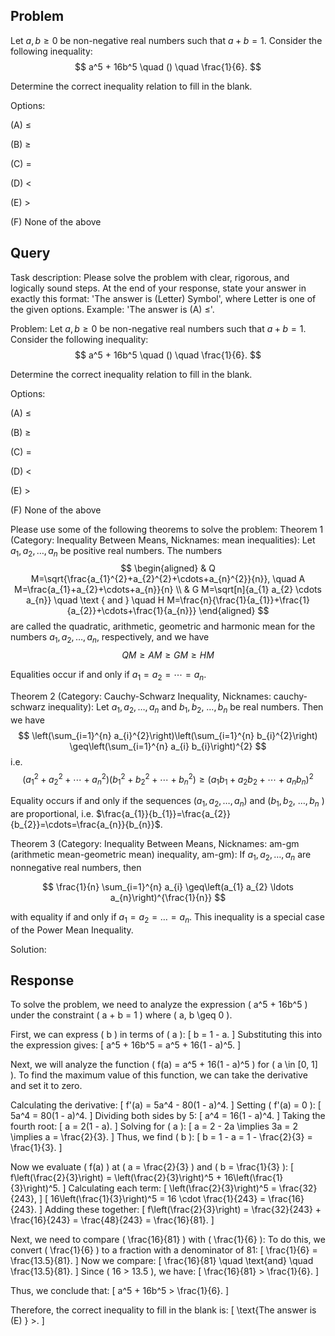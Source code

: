 ## Problem

Let $a, b \geq 0$ be non-negative real numbers such that $a + b = 1$. Consider the following inequality:
$$
a^5 + 16b^5 \quad () \quad \frac{1}{6}.
$$

Determine the correct inequality relation to fill in the blank.

Options:

(A) $\leq$ 

(B) $\geq$

(C) $=$ 

(D) $<$

(E) $>$

(F) None of the above

## Query

Task description: Please solve the problem with clear, rigorous, and logically sound steps. At the end of your response, state your answer in exactly this format: 'The answer is (Letter) Symbol', where Letter is one of the given options. Example: 'The answer is (A) $\leq$'.

Problem: Let $a, b \geq 0$ be non-negative real numbers such that $a + b = 1$. Consider the following inequality:
$$
a^5 + 16b^5 \quad () \quad \frac{1}{6}.
$$

Determine the correct inequality relation to fill in the blank.

Options:

(A) $\leq$ 

(B) $\geq$

(C) $=$ 

(D) $<$

(E) $>$

(F) None of the above

Please use some of the following theorems to solve the problem:
Theorem 1 (Category: Inequality Between Means, Nicknames: mean inequalities): Let $a_{1}, a_{2}, \ldots, a_{n}$ be positive real numbers. The numbers
$$
\begin{aligned}
& Q M=\sqrt{\frac{a_{1}^{2}+a_{2}^{2}+\cdots+a_{n}^{2}}{n}}, \quad A M=\frac{a_{1}+a_{2}+\cdots+a_{n}}{n} \\
& G M=\sqrt[n]{a_{1} a_{2} \cdots a_{n}} \quad \text { and } \quad H M=\frac{n}{\frac{1}{a_{1}}+\frac{1}{a_{2}}+\cdots+\frac{1}{a_{n}}}
\end{aligned}
$$
are called the quadratic, arithmetic, geometric and harmonic mean for the numbers $a_{1}, a_{2}, \ldots, a_{n}$, respectively, and we have
$$
Q M \geq A M \geq G M \geq H M
$$

Equalities occur if and only if $a_{1}=a_{2}=\cdots=a_{n}$.

Theorem 2 (Category: Cauchy-Schwarz Inequality, Nicknames: cauchy-schwarz inequality): Let $a_{1}, a_{2}, \ldots, a_{n}$ and $b_{1}, b_{2}$, $\ldots, b_{n}$ be real numbers. Then we have
$$
\left(\sum_{i=1}^{n} a_{i}^{2}\right)\left(\sum_{i=1}^{n} b_{i}^{2}\right) \geq\left(\sum_{i=1}^{n} a_{i} b_{i}\right)^{2}
$$
i.e.
$$
\left(a_{1}^{2}+a_{2}^{2}+\cdots+a_{n}^{2}\right)\left(b_{1}^{2}+b_{2}^{2}+\cdots+b_{n}^{2}\right) \geq\left(a_{1} b_{1}+a_{2} b_{2}+\cdots+a_{n} b_{n}\right)^{2}
$$

Equality occurs if and only if the sequences $\left(a_{1}, a_{2}, \ldots, a_{n}\right)$ and $\left(b_{1}, b_{2}\right.$, $\ldots, b_{n}$ ) are proportional, i.e. $\frac{a_{1}}{b_{1}}=\frac{a_{2}}{b_{2}}=\cdots=\frac{a_{n}}{b_{n}}$.

Theorem 3 (Category: Inequality Between Means, Nicknames: am-gm (arithmetic mean-geometric mean) inequality, am-gm): If $a_{1}, a_{2}, \ldots, a_{n}$ are nonnegative real numbers, then

$$
\frac{1}{n} \sum_{i=1}^{n} a_{i} \geq\left(a_{1} a_{2} \ldots a_{n}\right)^{\frac{1}{n}}
$$

with equality if and only if $a_{1}=a_{2}=\ldots=a_{n}$. This inequality is a special case of the Power Mean Inequality.

Solution:

## Response

To solve the problem, we need to analyze the expression \( a^5 + 16b^5 \) under the constraint \( a + b = 1 \) where \( a, b \geq 0 \).

First, we can express \( b \) in terms of \( a \):
\[
b = 1 - a.
\]
Substituting this into the expression gives:
\[
a^5 + 16b^5 = a^5 + 16(1 - a)^5.
\]

Next, we will analyze the function \( f(a) = a^5 + 16(1 - a)^5 \) for \( a \in [0, 1] \). To find the maximum value of this function, we can take the derivative and set it to zero.

Calculating the derivative:
\[
f'(a) = 5a^4 - 80(1 - a)^4.
\]
Setting \( f'(a) = 0 \):
\[
5a^4 = 80(1 - a)^4.
\]
Dividing both sides by 5:
\[
a^4 = 16(1 - a)^4.
\]
Taking the fourth root:
\[
a = 2(1 - a).
\]
Solving for \( a \):
\[
a = 2 - 2a \implies 3a = 2 \implies a = \frac{2}{3}.
\]
Thus, we find \( b \):
\[
b = 1 - a = 1 - \frac{2}{3} = \frac{1}{3}.
\]

Now we evaluate \( f(a) \) at \( a = \frac{2}{3} \) and \( b = \frac{1}{3} \):
\[
f\left(\frac{2}{3}\right) = \left(\frac{2}{3}\right)^5 + 16\left(\frac{1}{3}\right)^5.
\]
Calculating each term:
\[
\left(\frac{2}{3}\right)^5 = \frac{32}{243},
\]
\[
16\left(\frac{1}{3}\right)^5 = 16 \cdot \frac{1}{243} = \frac{16}{243}.
\]
Adding these together:
\[
f\left(\frac{2}{3}\right) = \frac{32}{243} + \frac{16}{243} = \frac{48}{243} = \frac{16}{81}.
\]

Next, we need to compare \( \frac{16}{81} \) with \( \frac{1}{6} \):
To do this, we convert \( \frac{1}{6} \) to a fraction with a denominator of 81:
\[
\frac{1}{6} = \frac{13.5}{81}.
\]
Now we compare:
\[
\frac{16}{81} \quad \text{and} \quad \frac{13.5}{81}.
\]
Since \( 16 > 13.5 \), we have:
\[
\frac{16}{81} > \frac{1}{6}.
\]

Thus, we conclude that:
\[
a^5 + 16b^5 > \frac{1}{6}.
\]

Therefore, the correct inequality to fill in the blank is:
\[
\text{The answer is (E) } >.
\]